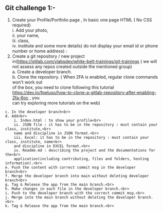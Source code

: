 ## Git challenge 1:- 
  1. Create your Profile/Portfolio page , In basic one page HTML ( No CSS required)<br>
  i. Add your photo,<br>
		ii. your name,<br>
		iii. class,<br>
		iv. institute and some more details( do not display your email id or phone number or home address) :<br>
  1. Create a git repository / new project in(https://gitlab.com/vlabsdev/white-belt-trainings/git-trainings ( we will not assess any repos created outside the mentioned group)<br>
  a. Create a developer branch.<br>
	b. Clone the repository. ( When 2FA is enabled, regular clone commands won't work out<br>
	of the box, you need to clone following this tutorial<br>
	https://dev.to/fpeluso/how-to-clone-a-gitlab-repository-after-enabling-2fa-6oc , you<br>
	can try exploring more tutorials on the web)<br>
	
	
	c. In the developer branch<br>
	d. Add<br>
		i. Index.html : to show your profile<br>
		ii. JSON file : it has to be in the repository : must contain your class, institute,<br>
		name and discipline in JSON format.<br>
		iii. Excel: it has to be in the repository : must contain your class, institute, name<br>
		and discipline in EXCEL format.<br>
		iv. Readme.md : describing the project and the documentations for the<br>
		application(including contributing, files and folders, hosting information).<br>
	e. Push the content with correct commit msg in the developer branch<br>
	f. Merge the developer branch into main without deleting developer branch<br>
	g. Tag & Release the app from the main branch.<br>
	h. Make changes in each file in the developer branch.<br>
	i. Push to the developer branch with the correct commit msg.<br>
	j. Merge into the main branch without deleting the developer branch.<br>
	k. Tag & Release the app from the main branch.<br>
	

